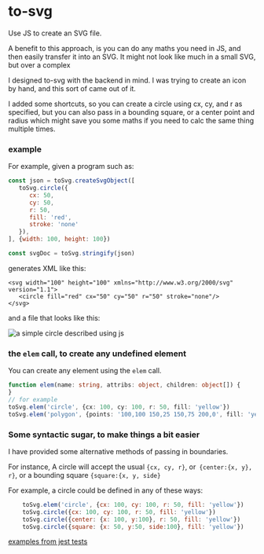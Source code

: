 # to-svg

Use JS to create an SVG file.

A benefit to this approach, is you can do any maths you need in JS, and then easily transfer it into an SVG. It might not look like much in a small SVG, but over a complex

I designed to-svg with the backend in mind. I was trying to create an icon by hand, and this sort of came out of it.

I added some shortcuts, so you can create a circle using cx, cy, and r as specified, but you can also pass in a bounding square, or a center point and radius which might save you some maths if you need to calc the same thing multiple times.

### example
For example, given a program such as:

```js
const json = toSvg.createSvgObject([
   toSvg.circle({
      cx: 50,
      cy: 50,
      r: 50,
      fill: 'red',
      stroke: 'none'
   }),
], {width: 100, height: 100})

const svgDoc = toSvg.stringify(json)
```

generates XML like this:

```SVG
<svg width="100" height="100" xmlns="http://www.w3.org/2000/svg" version="1.1">
   <circle fill="red" cx="50" cy="50" r="50" stroke="none"/>
</svg>
```

and a file that looks like this:

![a simple circle described using js](./out/circle.svg)

### the `elem` call, to create any undefined element

You can create any element using the `elem` call.
```ts
function elem(name: string, attribs: object, children: object[]) {
}
// for example
toSvg.elem('circle', {cx: 100, cy: 100, r: 50, fill: 'yellow'})
toSvg.elem('polygon', {points: '100,100 150,25 150,75 200,0', fill: 'yellow', stroke: 'black'})
```

### Some syntactic sugar, to make things a bit easier

I have provided some alternative methods of passing in boundaries.

For instance, A circle will accept the usual `{cx, cy, r}`, or` {center:{x, y}, r}`, or a bounding square `{square:{x, y, side}`

For example, a circle could be defined in any of these ways:

```js
    toSvg.elem('circle', {cx: 100, cy: 100, r: 50, fill: 'yellow'})
    toSvg.circle({cx: 100, cy: 100, r: 50, fill: 'yellow'})
    toSvg.circle({center: {x: 100, y:100}, r: 50, fill: 'yellow'})
    toSvg.circle({square: {x: 50, y:50, side:100}, fill: 'yellow'})
```

[examples from jest tests](blob/main/tests/__out__)


